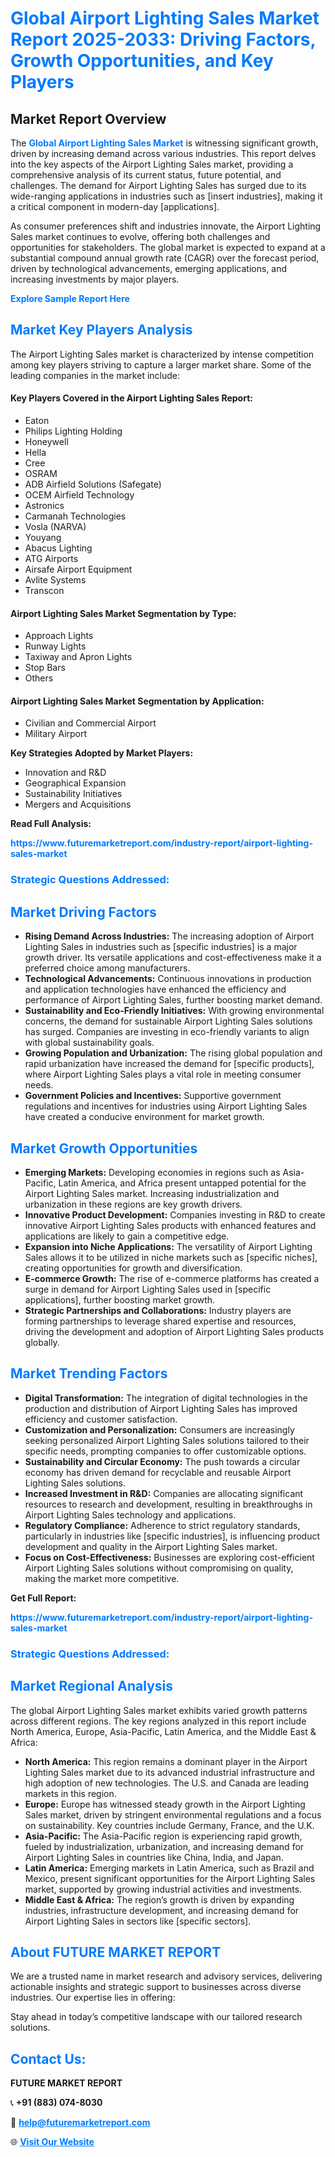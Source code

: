 <h1 style="color: #007BFF;">Global Airport Lighting Sales Market Report 2025-2033: Driving Factors, Growth Opportunities, and Key Players</h1>

<section id="overview">
<h2>Market Report Overview</h2>
<p>The <a href="https://www.futuremarketreport.com/industry-report/airport-lighting-sales-market" style="color: #007BFF; text-decoration: none;"><strong>Global Airport Lighting Sales Market</strong></a> is witnessing significant growth, driven by increasing demand across various industries. This report delves into the key aspects of the Airport Lighting Sales market, providing a comprehensive analysis of its current status, future potential, and challenges. The demand for Airport Lighting Sales has surged due to its wide-ranging applications in industries such as [insert industries], making it a critical component in modern-day [applications].</p>
<p>As consumer preferences shift and industries innovate, the Airport Lighting Sales market continues to evolve, offering both challenges and opportunities for stakeholders. The global market is expected to expand at a substantial compound annual growth rate (CAGR) over the forecast period, driven by technological advancements, emerging applications, and increasing investments by major players.</p>
</section>

<section id="overview">
<p><a href="https://www.futuremarketreport.com/request-sample/reportId=103307" style="color: #007BFF; text-decoration: none;"><strong>Explore Sample Report Here</strong></a></p>
</section>

<section id="key-players">
<h2 style="color: #007BFF;">Market Key Players Analysis</h2>
<p>The Airport Lighting Sales market is characterized by intense competition among key players striving to capture a larger market share. Some of the leading companies in the market include:</p>
<h4>Key Players Covered in the Airport Lighting Sales Report:</h4>
<ul><li>Eaton</li><li>Philips Lighting Holding</li><li>Honeywell</li><li>Hella</li><li>Cree</li><li>OSRAM</li><li>ADB Airfield Solutions (Safegate)</li><li>OCEM Airfield Technology</li><li>Astronics</li><li>Carmanah Technologies</li><li>Vosla (NARVA)</li><li>Youyang</li><li>Abacus Lighting</li><li>ATG Airports</li><li>Airsafe Airport Equipment</li><li>Avlite Systems</li><li>Transcon</li></ul>
<h4>Airport Lighting Sales Market Segmentation by Type:</h4>
<ul><li>Approach Lights</li><li>Runway Lights</li><li>Taxiway and Apron Lights</li><li>Stop Bars</li><li>Others</li></ul>

<h4>Airport Lighting Sales Market Segmentation by Application:</h4>
<ul><li>Civilian and Commercial Airport</li><li>Military Airport</li></ul>
<p><strong>Key Strategies Adopted by Market Players:</strong></p>
<ul>
<li>Innovation and R&D</li>
<li>Geographical Expansion</li>
<li>Sustainability Initiatives</li>
<li>Mergers and Acquisitions</li>
</ul>
</section>

<section>
<p><strong>Read Full Analysis: </strong></p><a href="https://www.futuremarketreport.com/industry-report/airport-lighting-sales-market" style="color: #007BFF; text-decoration: none;"><strong>https://www.futuremarketreport.com/industry-report/airport-lighting-sales-market</strong></a>
<h3 style="color: #007BFF;">Strategic Questions Addressed:</h3>
</section>

<section id="driving-factors">
<h2 style="color: #007BFF;">Market Driving Factors</h2>
<ul>
<li><strong>Rising Demand Across Industries:</strong> The increasing adoption of Airport Lighting Sales in industries such as [specific industries] is a major growth driver. Its versatile applications and cost-effectiveness make it a preferred choice among manufacturers.</li>
<li><strong>Technological Advancements:</strong> Continuous innovations in production and application technologies have enhanced the efficiency and performance of Airport Lighting Sales, further boosting market demand.</li>
<li><strong>Sustainability and Eco-Friendly Initiatives:</strong> With growing environmental concerns, the demand for sustainable Airport Lighting Sales solutions has surged. Companies are investing in eco-friendly variants to align with global sustainability goals.</li>
<li><strong>Growing Population and Urbanization:</strong> The rising global population and rapid urbanization have increased the demand for [specific products], where Airport Lighting Sales plays a vital role in meeting consumer needs.</li>
<li><strong>Government Policies and Incentives:</strong> Supportive government regulations and incentives for industries using Airport Lighting Sales have created a conducive environment for market growth.</li>
</ul>
</section>

<section id="growth-opportunities">
<h2 style="color: #007BFF;">Market Growth Opportunities</h2>
<ul>
<li><strong>Emerging Markets:</strong> Developing economies in regions such as Asia-Pacific, Latin America, and Africa present untapped potential for the Airport Lighting Sales market. Increasing industrialization and urbanization in these regions are key growth drivers.</li>
<li><strong>Innovative Product Development:</strong> Companies investing in R&D to create innovative Airport Lighting Sales products with enhanced features and applications are likely to gain a competitive edge.</li>
<li><strong>Expansion into Niche Applications:</strong> The versatility of Airport Lighting Sales allows it to be utilized in niche markets such as [specific niches], creating opportunities for growth and diversification.</li>
<li><strong>E-commerce Growth:</strong> The rise of e-commerce platforms has created a surge in demand for Airport Lighting Sales used in [specific applications], further boosting market growth.</li>
<li><strong>Strategic Partnerships and Collaborations:</strong> Industry players are forming partnerships to leverage shared expertise and resources, driving the development and adoption of Airport Lighting Sales products globally.</li>
</ul>
</section>

<section id="trending-factors">
<h2 style="color: #007BFF;">Market Trending Factors</h2>
<ul>
<li><strong>Digital Transformation:</strong> The integration of digital technologies in the production and distribution of Airport Lighting Sales has improved efficiency and customer satisfaction.</li>
<li><strong>Customization and Personalization:</strong> Consumers are increasingly seeking personalized Airport Lighting Sales solutions tailored to their specific needs, prompting companies to offer customizable options.</li>
<li><strong>Sustainability and Circular Economy:</strong> The push towards a circular economy has driven demand for recyclable and reusable Airport Lighting Sales solutions.</li>
<li><strong>Increased Investment in R&D:</strong> Companies are allocating significant resources to research and development, resulting in breakthroughs in Airport Lighting Sales technology and applications.</li>
<li><strong>Regulatory Compliance:</strong> Adherence to strict regulatory standards, particularly in industries like [specific industries], is influencing product development and quality in the Airport Lighting Sales market.</li>
<li><strong>Focus on Cost-Effectiveness:</strong> Businesses are exploring cost-efficient Airport Lighting Sales solutions without compromising on quality, making the market more competitive.</li>
</ul>
</section>

<section>
<p><strong>Get Full Report: </strong></p><a href="https://www.futuremarketreport.com/industry-report/airport-lighting-sales-market" style="color: #007BFF; text-decoration: none;"><strong>https://www.futuremarketreport.com/industry-report/airport-lighting-sales-market</strong></a>
<h3 style="color: #007BFF;">Strategic Questions Addressed:</h3>
</section>


<section id="regional-analysis">
<h2 style="color: #007BFF;">Market Regional Analysis</h2>
<p>The global Airport Lighting Sales market exhibits varied growth patterns across different regions. The key regions analyzed in this report include North America, Europe, Asia-Pacific, Latin America, and the Middle East & Africa:</p>
<ul>
<li><strong>North America:</strong> This region remains a dominant player in the Airport Lighting Sales market due to its advanced industrial infrastructure and high adoption of new technologies. The U.S. and Canada are leading markets in this region.</li>
<li><strong>Europe:</strong> Europe has witnessed steady growth in the Airport Lighting Sales market, driven by stringent environmental regulations and a focus on sustainability. Key countries include Germany, France, and the U.K.</li>
<li><strong>Asia-Pacific:</strong> The Asia-Pacific region is experiencing rapid growth, fueled by industrialization, urbanization, and increasing demand for Airport Lighting Sales in countries like China, India, and Japan.</li>
<li><strong>Latin America:</strong> Emerging markets in Latin America, such as Brazil and Mexico, present significant opportunities for the Airport Lighting Sales market, supported by growing industrial activities and investments.</li>
<li><strong>Middle East & Africa:</strong> The region’s growth is driven by expanding industries, infrastructure development, and increasing demand for Airport Lighting Sales in sectors like [specific sectors].</li>
</ul>
</section>

<footer>
<h2 style="color: #007BFF;">About FUTURE MARKET REPORT</h2>
<p>We are a trusted name in market research and advisory services, delivering actionable insights and strategic support to businesses across diverse industries. Our expertise lies in offering:</p>

<p>Stay ahead in today’s competitive landscape with our tailored research solutions.</p>

<h2 style="color: #007BFF;">Contact Us:</h2>
<p><strong>FUTURE MARKET REPORT</strong></p>
<p>📞 <strong>+91 (883) 074-8030</strong></p>
<p>📧 <strong><a href="mailto:help@futuremarketreport.com" style="color: #007BFF;">help@futuremarketreport.com</a></strong></p>
<p>🌐 <strong><a href="https://www.futuremarketreport.com/" style="color: #007BFF;">Visit Our Website</a></strong></p>
</footer>